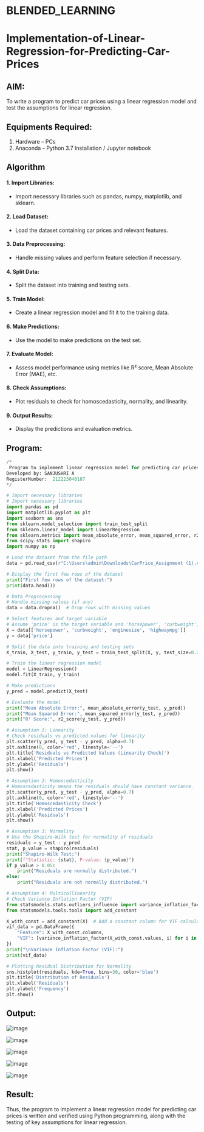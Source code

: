 # BLENDED_LEARNING
# Implementation-of-Linear-Regression-for-Predicting-Car-Prices
## AIM:
To write a program to predict car prices using a linear regression model and test the assumptions for linear regression.

## Equipments Required:
1. Hardware – PCs
2. Anaconda – Python 3.7 Installation / Jupyter notebook

## Algorithm
#### 1. Import Libraries: 
* Import necessary libraries such as pandas, numpy, matplotlib, and sklearn.
#### 2. Load Dataset: 
* Load the dataset containing car prices and relevant features.
#### 3. Data Preprocessing: 
* Handle missing values and perform feature selection if necessary.
#### 4. Split Data: 
* Split the dataset into training and testing sets.
#### 5. Train Model: 
* Create a linear regression model and fit it to the training data.
#### 6. Make Predictions: 
* Use the model to make predictions on the test set.
#### 7. Evaluate Model: 
* Assess model performance using metrics like R² score, Mean Absolute Error (MAE), etc.
#### 8. Check Assumptions: 
* Plot residuals to check for homoscedasticity, normality, and linearity.
#### 9. Output Results: 
* Display the predictions and evaluation metrics.

## Program:
```python
/*
 Program to implement linear regression model for predicting car prices and test assumptions.
Developed by: SANJUSHRI A
RegisterNumber:  212223040187
*/

# Import necessary libraries
# Import necessary libraries
import pandas as pd
import matplotlib.pyplot as plt
import seaborn as sns
from sklearn.model_selection import train_test_split
from sklearn.linear_model import LinearRegression
from sklearn.metrics import mean_absolute_error, mean_squared_error, r2_score
from scipy.stats import shapiro
import numpy as np

# Load the dataset from the file path
data = pd.read_csv(r"C:\Users\admin\Downloads\CarPrice_Assignment (1).csv")

# Display the first few rows of the dataset
print("First few rows of the dataset:")
print(data.head())

# Data Preprocessing
# Handle missing values (if any)
data = data.dropna()  # Drop rows with missing values

# Select features and target variable
# Assume 'price' is the target variable and 'horsepower', 'curbweight', 'enginesize', and 'highwaympg' are features
X = data[['horsepower', 'curbweight', 'enginesize', 'highwaympg']]
y = data['price']

# Split the data into training and testing sets
X_train, X_test, y_train, y_test = train_test_split(X, y, test_size=0.2, random_state=42)

# Train the linear regression model
model = LinearRegression()
model.fit(X_train, y_train)

# Make predictions
y_pred = model.predict(X_test)

# Evaluate the model
print("Mean Absolute Error:", mean_absolute_error(y_test, y_pred))
print("Mean Squared Error:", mean_squared_error(y_test, y_pred))
print("R² Score:", r2_score(y_test, y_pred))

# Assumption 1: Linearity
# Check residuals vs predicted values for linearity
plt.scatter(y_pred, y_test - y_pred, alpha=0.7)
plt.axhline(0, color='red', linestyle='--')
plt.title('Residuals vs Predicted Values (Linearity Check)')
plt.xlabel('Predicted Prices')
plt.ylabel('Residuals')
plt.show()

# Assumption 2: Homoscedasticity
# Homoscedasticity means the residuals should have constant variance.
plt.scatter(y_pred, y_test - y_pred, alpha=0.7)
plt.axhline(0, color='red', linestyle='--')
plt.title('Homoscedasticity Check')
plt.xlabel('Predicted Prices')
plt.ylabel('Residuals')
plt.show()

# Assumption 3: Normality
# Use the Shapiro-Wilk test for normality of residuals
residuals = y_test - y_pred
stat, p_value = shapiro(residuals)
print("Shapiro-Wilk Test:")
print(f"Statistic: {stat}, P-value: {p_value}")
if p_value > 0.05:
    print("Residuals are normally distributed.")
else:
    print("Residuals are not normally distributed.")

# Assumption 4: Multicollinearity
# Check Variance Inflation Factor (VIF)
from statsmodels.stats.outliers_influence import variance_inflation_factor
from statsmodels.tools.tools import add_constant

X_with_const = add_constant(X)  # Add a constant column for VIF calculation
vif_data = pd.DataFrame({
    "Feature": X_with_const.columns,
    "VIF": [variance_inflation_factor(X_with_const.values, i) for i in range(X_with_const.shape[1])]
})
print("\nVariance Inflation Factor (VIF):")
print(vif_data)

# Plotting Residual Distribution for Normality
sns.histplot(residuals, kde=True, bins=30, color='blue')
plt.title('Distribution of Residuals')
plt.xlabel('Residuals')
plt.ylabel('Frequency')
plt.show()

```


## Output:

![image](https://github.com/user-attachments/assets/8bdd87b5-648b-40ef-b80f-0ba3b0e7b8a6)

![image](https://github.com/user-attachments/assets/e2bbb19f-7acc-4c91-ab66-fbfd4f1e2cba)

![image](https://github.com/user-attachments/assets/d93524d6-5d47-4e6b-9652-142af5959fcd)

![image](https://github.com/user-attachments/assets/cf12df94-957c-45a8-b6e3-c1f6c8aea59b)

![image](https://github.com/user-attachments/assets/2a2bb44a-4f0a-4614-ae54-58cd692e85a8)





## Result:
Thus, the program to implement a linear regression model for predicting car prices is written and verified using Python programming, along with the testing of key assumptions for linear regression.
